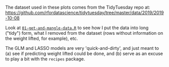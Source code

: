 The dataset used in these plots comes from the TidyTuesday repo at: https://github.com/rfordatascience/tidytuesday/tree/master/data/2019/2019-10-08

Look at [`01-get-and-mangle-data.R`](01-get-and-mangle-data.R) to see how I put the data into long ("tidy") form, what I removed from the dataset (rows without information on the weight lifted, for example), etc.

The GLM and LASSO models are very 'quick-and-dirty', and just meant to (a) see if predicting weight lifted could be done, and (b) serve as an excuse to play a bit with the `recipes` package.
